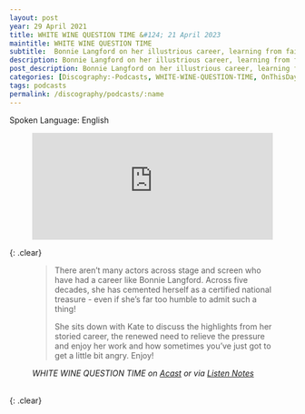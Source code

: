 ```yaml
---
layout: post
year: 29 April 2021
title: WHITE WINE QUESTION TIME &#124; 21 April 2023
maintitle: WHITE WINE QUESTION TIME
subtitle:  Bonnie Langford on her illustrious career, learning from failure, and standing up for yourself
description: Bonnie Langford on her illustrious career, learning from failure, and standing up for yourself.
post_description: Bonnie Langford on her illustrious career, learning from failure, and standing up for yourself.
categories: [Discography:-Podcasts, WHITE-WINE-QUESTION-TIME, OnThisDay21April]
tags: podcasts
permalink: /discography/podcasts/:name
---
```


<p>Spoken Language: English</p>

<figure class="fig3">
<iframe title="Embed Player" width="100%" height="188px" src="https://embed.acast.com/acaaaf98-69c1-4a94-b843-5ea7e3892f66/642efe9c26271400104282c4" scrolling="no" frameBorder="0" style="border:none;overflow:hidden;"></iframe>
</figure>

{: .clear}

<figure class="fig3">
<blockquote>
<p>There aren’t many actors across stage and screen who have had a career like Bonnie Langford. Across five decades, she has cemented herself as a certified national treasure - even if she’s far too humble to admit such a thing!</p>
<p>She sits down with Kate to discuss the highlights from her storied career, the renewed need to relieve the pressure and enjoy her work and how sometimes you’ve just got to get a little bit angry. Enjoy!</p>
</blockquote>
<cite>WHITE WINE QUESTION TIME on <a class="external-link" href="https://shows.acast.com/acaaaf98-69c1-4a94-b843-5ea7e3892f66/642efe9c26271400104282c4">Acast</a> or via <a class="external-link" href="https://www.listennotes.com/podcasts/white-wine/bonnie-langford-on-her-DEmFcvg1MTQ">Listen Notes</a></cite>
</figure>

<br />{: .clear}

